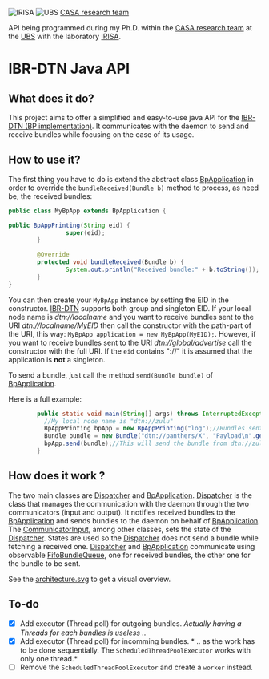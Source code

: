 ![IRISA](https://www.irisa.fr/sites/all/themes/irisa_theme/logo.png)
![UBS](http://www.univ-ubs.fr/images/logoUBS120x110px.jpg)
[CASA research team](http://www-casa.irisa.fr/)

API being programmed during my Ph.D. within the [CASA research team](http://www-casa.irisa.fr/) at the [UBS](http://www.univ-ubs.fr/) with the laboratory [IRISA](https://www.irisa.fr/).

IBR-DTN Java API
================

What does it do?
----------------
This project aims to offer a simplified and easy-to-use java API for the [IBR-DTN (BP implementation)](http://trac.ibr.cs.tu-bs.de/project-cm-2012-ibrdtn/). It communicates with the daemon to send and receive bundles while focusing on the ease of its usage.

How to use it?
--------------
The first thing you have to do is extend the abstract class [BpApplication](src/org/ibrdtnapi/BpApplication.java) in order to override the `bundleReceived(Bundle b)` method to process, as need be, the received bundles:
```java
public class MyBpApp extends BpApplication {

public BpAppPrinting(String eid) {
                super(eid);
        }

        @Override
        protected void bundleReceived(Bundle b) {
                System.out.println("Received bundle:" + b.toString());
        }
}
```
You can then create your `MyBpApp` instance by setting the EID in the constructor. [IBR-DTN](http://trac.ibr.cs.tu-bs.de/project-cm-2012-ibrdtn/) supports both group and singleton EID. If your local node name is *dtn://localname* and you want to receive bundles sent to the URI *dtn://localname/MyEID* then call the constructor with the path-part of the URI, this way: `MyBpApp application = new MyBpApp(MyEID);`. However, if you want to receive bundles sent to the URI *dtn://global/advertise* call the constructor with the full URI. If the `eid` contains "://" it is assumed that the application is **not** a singleton.

To send a bundle, just call the method `send(Bundle bundle)` of [BpApplication](src/org/ibrdtnapi/BpApplication.java).

Here is a full example:
```java
        public static void main(String[] args) throws InterruptedException {
          //My local node name is "dtn://zulu"
          BpAppPrinting bpApp = new BpAppPrinting("log");//Bundles sent to "dtn://zulu/log" will be received
          Bundle bundle = new Bundle("dtn://panthers/X", "Payload\n".getBytes());
          bpApp.send(bundle);//This will send the bundle from dtn://zulu/log to dtn://panthers/X, with the payload "Payload\n".
        }
```

How does it work ?
------------------
The two main classes are [Dispatcher](src/org/ibrdtnapi/dispatcher/Dispatcher.java) and [BpApplication](src/org/ibrdtnapi/BpApplication.java). [Dispatcher](src/org/ibrdtnapi/dispatcher/Dispatcher.java) is the class that manages the communication with the daemon through the two communicators (input and output). It notifies received bundles to the [BpApplication](src/org/ibrdtnapi/BpApplication.java) and sends bundles to the daemon on behalf of [BpApplication](src/org/ibrdtnapi/BpApplication.java). The [CommunicatorInput](src/org/ibrdtnapi/dispatcher/CommunicatorInput.java), among other classes, sets the state of the [Dispatcher](src/org/ibrdtnapi/dispatcher/Dispatcher.java). States are used so the [Dispatcher](src/org/ibrdtnapi/dispatcher/Dispatcher.java) does not send a bundle while fetching a received one.
[Dispatcher](src/org/ibrdtnapi/dispatcher/Dispatcher.java) and [BpApplication](src/org/ibrdtnapi/BpApplication.java) communicate using observable [FifoBundleQueue](src/org/ibrdtnapi/entities/FifoBundleQueue.java), one for received bundles, the other one for the bundle to be sent.

See the [architecture.svg](imgs/architecture.svg) to get a visual overview.

To-do
-----
 - [x] Add executor (Thread poll) for outgoing bundles. *Actually having a Threads for each bundles is useless ..*
 - [x] Add executor (Thread poll) for incomming bundles. * .. as the work has to be done sequentially. The `ScheduledThreadPoolExecutor` works with only one thread.*
 - [ ] Remove the `ScheduledThreadPoolExecutor` and create a `worker` instead.
